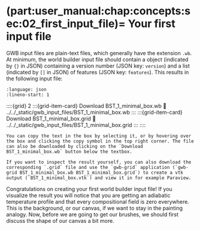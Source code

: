 (part:user_manual:chap:concepts:sec:02_first_input_file)=
Your first input file
=====================

GWB input files are plain-text files, which generally have the extension `.wb`. At minimum, the world builder input file should contain a object (indicated by `{}` in JSON) containing a version number (JSON key: `version`) and a list (indicated by `[]` in JSON) of features (JSON key: `features`). This results in the following input file:  



```{literalinclude} ../../_static/gwb_input_files/BST_1_minimal_box.wb
:language: json
:lineno-start: 1
```

::::{grid} 2
:::{grid-item-card}  Download BST_1_minimal_box.wb
:link: ../../_static/gwb_input_files/BST_1_minimal_box.wb
:::
:::{grid-item-card}  Download BST_1_minimal_box.grid
:link: ../../_static/gwb_input_files/BST_1_minimal_box.grid
:::
::::

```{note}
You can copy the text in the box by selecting it, or by hovering over the box and clicking the copy symbol in the top right corner. The file can also be downloaded by clicking on the `Download BST_1_minimal_box.wb` button below the textbox. 

If you want to inspect the result yourself, you can also download the corresponding `.grid` file and use the `gwb-grid` application (`gwb-grid BST_1_minimal_box.wb BST_1_minimal_box.grid`) to create a vtk output (`BST_1_minimal_box.vtk`) and view it in for example Paraview.
```

Congratulations on creating your first world builder input file! If you visualize the result you will notice that you are getting an adiabatic temperature profile and that every compositional field is zero everywhere. This is the background, or our canvas, if we want to stay in the painting analogy. Now, before we are going to get our brushes, we should first discuss the shape of our canvas a bit more.